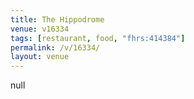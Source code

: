 ```yaml
---
title: The Hippodrome
venue: v16334
tags: [restaurant, food, "fhrs:414384"]
permalink: /v/16334/
layout: venue
---
```

null